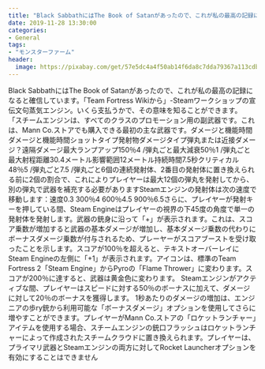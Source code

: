 ```yaml
---
title: "Black SabbathにはThe Book of Satanがあったので、これが私の最高の記録になると確信しています。"
date: 2019-11-28 13:30:00
categories:
- General
tags:
- "モンスターファーム"
header:
  image: https://pixabay.com/get/57e5dc4a4f50ab14f6da8c7dda79367a113cdbe25b526c4870287fdd9648c450b1_1280.jpg
---
```


Black SabbathにはThe Book of Satanがあったので、これが私の最高の記録になると確信しています。「Team Fortress Wikiから」-Steamワークショップの宣伝文句蒸気エンジン。いくら支払うかで、その意味を知ることができます。 「スチームエンジンは、すべてのクラスのプロモーション用の副武器です。これは、Mann Co.ストアでも購入できる最初の主な武器です。ダメージと機能時間ダメージと機能時間ショットタイプ発射物ダメージタイプ弾丸または近接ダメージ？遠隔ダメージ最大ランプアップ150％4 /弾丸ごと最大減衰50％1 /弾丸ごと最大射程距離30.4メートル影響範囲12メートル持続時間7.5秒クリティカル48％5 /弾丸ごと7.5 /弾丸ごと6個の連続発射体、2番目の発射体に置き換えられる前に2個の割合で、これによりプレイヤーは最大12個の弾丸を発射してから、別の弾丸で武器を補充する必要がありますSteamエンジンの発射体は次の速度で移動します：速度0.3 300％4 600％4.5 900％6.5さらに、プレイヤーが発射キーを押している間、Steam Engineはプレイヤーの視界の下45度の角度で単一の発射体を発射します。武器の銃身に沿って「+」が表示されます。これは、スコア乗数が増加すると武器の基本ダメージが増加し、基本ダメージ乗数の代わりにボーナスダメージ乗数が付与されるため、プレーヤーがスコアブーストを受け取ったことを示します。スコアが100％を超えると、テキストオーバーレイにSteam Engineの左側に「+1」が表示されます。アイコンは、標準のTeam Fortress 2「Steam Engine」からPyroの「Flame Thrower」に変わります。スコアが200％に達すると、武器は黄金色に変わります。 Steamエンジンがアクティブな間、プレイヤーはスピードに対する50％のボーナスに加えて、ダメージに対して20％のボーナスを獲得します。 1秒あたりのダメージの増加は、エンジニアの歩ry銃から利用可能な「ボーナスダメージ」オプションを使用してさらに増やすことができます。プレイヤーがMann Co.ストアの「ロケットランチャー」アイテムを使用する場合、スチームエンジンの銃口フラッシュはロケットランチャーによって作成されたスチームクラウドに置き換えられます。プレイヤーは、プライマリ武器とSteamエンジンの両方に対してRocket Launcherオプションを有効にすることはできません
